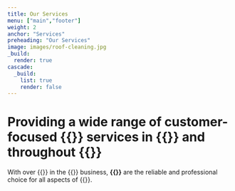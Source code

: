 ```yaml
---
title: Our Services
menu: ["main","footer"]
weight: 2
anchor: "Services"
preheading: "Our Services"
image: images/roof-cleaning.jpg
_build:
  render: true
cascade:
  _build:
    list: true
    render: false
---
```


# Providing a wide range of customer-focused **{{<industry>}} services in {{<towncity>}}** and throughout {{<county>}}

With over {{<years>}} in the {{<industry>}} business, **{{<companyname>}}** are the reliable and professional choice for all aspects of {{<industry>}}.
